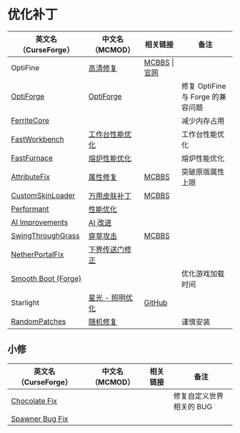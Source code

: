 # 优化补丁

| 英文名（CurseForge）                                                                  | 中文名（MCMOD）                                         | 相关链接                                                                                   | 备注                              |
| ------------------------------------------------------------------------------------- | ------------------------------------------------------- | ------------------------------------------------------------------------------------------ | --------------------------------- |
| OptiFine                                                                              | [高清修复](https://www.mcmod.cn/class/36.html)          | [MCBBS](https://www.mcbbs.net/thread-606019-1-1.html) \| [官网](https://optifine.net/home) |                                   |
| [OptiForge](https://www.curseforge.com/minecraft/mc-mods/optiforge)                   | [OptiForge](https://www.mcmod.cn/class/2395.html)       |                                                                                            | 修复 OptiFine 与 Forge 的兼容问题 |
| [FerriteCore](https://www.curseforge.com/minecraft/mc-mods/ferritecore)               |                                                         |                                                                                            | 减少内存占用                      |
| [FastWorkbench](https://www.curseforge.com/minecraft/mc-mods/fastworkbench)           | [工作台性能优化](https://www.mcmod.cn/class/1486.html)  |                                                                                            | 工作台性能优化                    |
| [FastFurnace](https://www.curseforge.com/minecraft/mc-mods/fastfurnace)               | [熔炉性能优化](https://www.mcmod.cn/class/1485.html)    |                                                                                            | 熔炉性能优化                      |
| [AttributeFix](https://www.curseforge.com/minecraft/mc-mods/attributefix)             | [属性修复](https://www.mcmod.cn/class/2264.html)        | [MCBBS](https://www.mcbbs.net/thread-939188-1-1.html)                                      | 突破原版属性上限                  |
| [CustomSkinLoader](https://www.curseforge.com/minecraft/mc-mods/customskinloader)     | [万用皮肤补丁](https://www.mcmod.cn/class/883.html)     | [MCBBS](https://www.mcbbs.net/thread-269807-1-1.html)                                      |                                   |
| [Performant](https://www.curseforge.com/minecraft/mc-mods/performant)                 | [性能优化](https://www.mcmod.cn/class/2385.html)        |                                                                                            |                                   |
| [AI Improvements](https://www.curseforge.com/minecraft/mc-mods/ai-improvements)       | [AI 改进](https://www.mcmod.cn/class/1480.html)         |                                                                                            |                                   |
| [SwingThroughGrass](https://www.curseforge.com/minecraft/mc-mods/swingthroughgrass)   | [穿草攻击](https://www.mcmod.cn/class/1465.html)        | [MCBBS](https://www.mcbbs.net/thread-691271-1-1.html)                                      |                                   |
| [NetherPortalFix](https://www.curseforge.com/minecraft/mc-mods/netherportalfix)       | [下界传送门修正](https://www.mcmod.cn/class/811.html)   |                                                                                            |                                   |
| [Smooth Boot (Forge)](https://www.curseforge.com/minecraft/mc-mods/smooth-boot-forge) |                                                         |                                                                                            | 优化游戏加载时间                  |
| Starlight                                                                             | [星光 - 照明优化](https://www.mcmod.cn/class/3303.html) | [GitHub](https://github.com/Spottedleaf/Starlight/tree/forge)                              |                                   |
| [RandomPatches](https://www.curseforge.com/minecraft/mc-mods/randompatches)           | [随机修复](https://www.mcmod.cn/class/2253.html)        |                                                                                            | 谨慎安装                          |

## 小修

| 英文名（CurseForge）                                                        | 中文名（MCMOD） | 相关链接 | 备注                     |
| --------------------------------------------------------------------------- | --------------- | -------- | ------------------------ |
| [Chocolate Fix](https://www.curseforge.com/minecraft/mc-mods/chocolate-fix) |                 |          | 修复自定义世界相关的 BUG |
| [Spawner Bug Fix](https://www.curseforge.com/minecraft/mc-mods/spawner-fix) |                 |          |                          |
